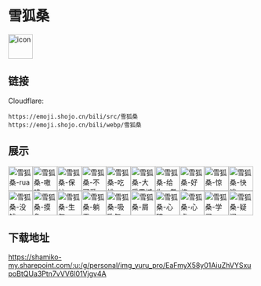 # 雪狐桑
<img src="https://emoji.shojo.cn/bili/src/雪狐桑/icon.png" width="50" height="50" alt="icon">

## 链接
Cloudflare:
```
https://emoji.shojo.cn/bili/src/雪狐桑
https://emoji.shojo.cn/bili/webp/雪狐桑
```
## 展示
<img src="https://emoji.shojo.cn/bili/src/雪狐桑/雪狐桑-rua.png" width="50" height="50" alt="雪狐桑-rua"><img src="https://emoji.shojo.cn/bili/src/雪狐桑/雪狐桑-嗷呜.png" width="50" height="50" alt="雪狐桑-嗷呜"><img src="https://emoji.shojo.cn/bili/src/雪狐桑/雪狐桑-保护.png" width="50" height="50" alt="雪狐桑-保护"><img src="https://emoji.shojo.cn/bili/src/雪狐桑/雪狐桑-不可爱.png" width="50" height="50" alt="雪狐桑-不可爱"><img src="https://emoji.shojo.cn/bili/src/雪狐桑/雪狐桑-吃桃.png" width="50" height="50" alt="雪狐桑-吃桃"><img src="https://emoji.shojo.cn/bili/src/雪狐桑/雪狐桑-大受震撼.png" width="50" height="50" alt="雪狐桑-大受震撼"><img src="https://emoji.shojo.cn/bili/src/雪狐桑/雪狐桑-给你一拳.png" width="50" height="50" alt="雪狐桑-给你一拳"><img src="https://emoji.shojo.cn/bili/src/雪狐桑/雪狐桑-好棒.png" width="50" height="50" alt="雪狐桑-好棒"><img src="https://emoji.shojo.cn/bili/src/雪狐桑/雪狐桑-惊.png" width="50" height="50" alt="雪狐桑-惊"><img src="https://emoji.shojo.cn/bili/src/雪狐桑/雪狐桑-快逃.png" width="50" height="50" alt="雪狐桑-快逃"><img src="https://emoji.shojo.cn/bili/src/雪狐桑/雪狐桑-没钱.png" width="50" height="50" alt="雪狐桑-没钱"><img src="https://emoji.shojo.cn/bili/src/雪狐桑/雪狐桑-摸鱼.png" width="50" height="50" alt="雪狐桑-摸鱼"><img src="https://emoji.shojo.cn/bili/src/雪狐桑/雪狐桑-生气.png" width="50" height="50" alt="雪狐桑-生气"><img src="https://emoji.shojo.cn/bili/src/雪狐桑/雪狐桑-躺平.png" width="50" height="50" alt="雪狐桑-躺平"><img src="https://emoji.shojo.cn/bili/src/雪狐桑/雪狐桑-吸欧气.png" width="50" height="50" alt="雪狐桑-吸欧气"><img src="https://emoji.shojo.cn/bili/src/雪狐桑/雪狐桑-屑.png" width="50" height="50" alt="雪狐桑-屑"><img src="https://emoji.shojo.cn/bili/src/雪狐桑/雪狐桑-心碎.png" width="50" height="50" alt="雪狐桑-心碎"><img src="https://emoji.shojo.cn/bili/src/雪狐桑/雪狐桑-心虚.png" width="50" height="50" alt="雪狐桑-心虚"><img src="https://emoji.shojo.cn/bili/src/雪狐桑/雪狐桑-学习.png" width="50" height="50" alt="雪狐桑-学习"><img src="https://emoji.shojo.cn/bili/src/雪狐桑/雪狐桑-疑问.png" width="50" height="50" alt="雪狐桑-疑问">

## 下载地址

https://shamiko-my.sharepoint.com/:u:/g/personal/img_yuru_pro/EaFmyX58y01AiuZhVYSxupoBtQUa3Ptn7vVV6l01Vjgv4A